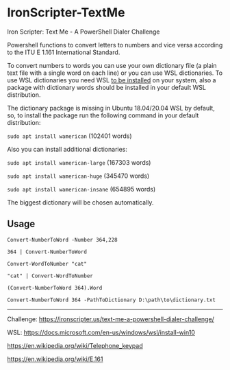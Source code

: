 # IronScripter-TextMe
Iron Scripter: Text Me - A PowerShell Dialer Challenge

Powershell functions to convert letters to numbers and vice versa according to
the ITU E 1.161 International Standard.

To convert numbers to words you can use your own dictionary file (a plain text
file with a single word on each line) or you can use WSL dictionaries.
To use WSL dictionaries you need WSL
[to be installed](https://docs.microsoft.com/en-us/windows/wsl/install-win10)
on your system, also a package with dictionary words should be installed in
your default WSL distribution.

The dictionary package is missing in Ubuntu 18.04/20.04 WSL by default, so,
to install the package run the following command in your default
distribution:

`sudo apt install wamerican` (102401 words)

Also you can install additional dictionaries:

`sudo apt install wamerican-large` (167303 words)

`sudo apt install wamerican-huge` (345470 words)

`sudo apt install wamerican-insane` (654895 words)

The biggest dictionary will be chosen automatically.

## Usage

`Convert-NumberToWord -Number 364,228`

`364 | Convert-NumberToWord`

`Convert-WordToNumber "cat"`

`"cat" | Convert-WordToNumber`

`(Convert-NumberToWord 364).Word`

`Convert-NumberToWord 364 -PathToDictionary D:\path\to\dictionary.txt`

---

Challenge: https://ironscripter.us/text-me-a-powershell-dialer-challenge/

WSL: https://docs.microsoft.com/en-us/windows/wsl/install-win10

https://en.wikipedia.org/wiki/Telephone_keypad

https://en.wikipedia.org/wiki/E.161